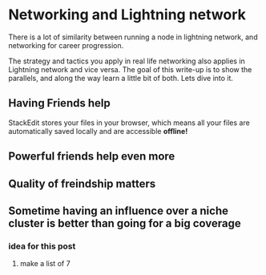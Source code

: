 
# Networking and Lightning network

There is a lot of similarity between running a node in lightning network, and networking for career progression.

The strategy and tactics you apply in real life networking also applies in Lightning network and vice versa. The goal of this write-up is to show the parallels, and along the way learn a little bit of both. Lets dive into it.


## Having Friends help

StackEdit stores your files in your browser, which means all your files are automatically saved locally and are accessible **offline!**

## Powerful friends help even more


## Quality of freindship matters


## Sometime having an influence over a niche cluster is better than going for a big coverage

### idea for this post

 1. make a list of 7 

<!--stackedit_data:
eyJoaXN0b3J5IjpbLTU2MTg3MzkwMCwtMTMwNDkxMDAxNiw0MT
AxODk1MV19
-->